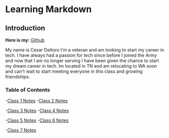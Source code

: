 # Learning Markdown

## Introduction

**Here is my:**  [Github](https://github.com/cesardeltoroc)

My name is Cesar Deltoro I'm a veteran and am looking to start my career in tech. I have always had a passion for tech since before I joined the Army and now that I am no longer serving I have been given the chance to start my dream career in tech. Im located in TN and am relocating to WA soon and can't wait to start meeting everyone in this class and growing friendships.



### Table of Contents

-[Class 1 Notes](class1.md)            -[Class 2 Notes](class2.md)

-[Class 3 Notes](class3.md)            -[Class 4 Notes](class4.md)

-[Class 5 Notes](class5.md)            -[Class 6 Notes](class6.md)

-[Class 7 Notes](class7.md)